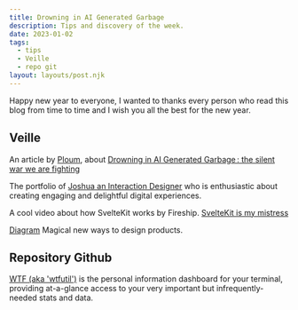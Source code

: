 ```yaml
---
title: Drowning in AI Generated Garbage
description: Tips and discovery of the week.
date: 2023-01-02
tags:
  - tips
  - Veille
  - repo git
layout: layouts/post.njk
---
```


Happy new year to everyone, I wanted to thanks every person who read this blog from time to time and I wish you all the best for the new year.


## Veille
An article by [Ploum](https://ploum.net/index.html), about [Drowning in AI Generated Garbage : the silent war we are fighting](https://ploum.net/2022-12-05-drowning-in-ai-generated-garbage.html)

The portfolio of [Joshua an Interaction Designer](https://www.joshuas.world/index.html) who is enthusiastic about creating engaging and delightful digital experiences.


A cool video about how SvelteKit works by Fireship. [SvelteKit is my mistress](https://www.youtube.com/watch?v=uEJ-Rnm2yOE)

[Diagram](https://diagram.com/) Magical new ways to design products.


## Repository Github

[WTF (aka 'wtfutil')](https://github.com/wtfutil/wtf/) is the personal information dashboard for your terminal, providing at-a-glance access to your very important but infrequently-needed stats and data.
